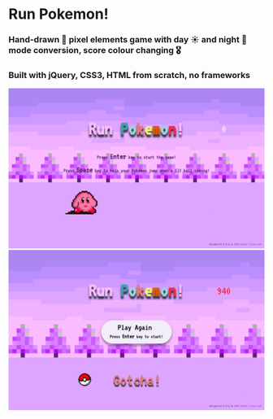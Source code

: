 # Run Pokemon!
  ### Hand-drawn :art:  pixel elements game with day :sunny: and night :crescent_moon: mode conversion, score colour changing	:medal_military: <br/>
  ### Built with jQuery, CSS3, HTML from scratch, no frameworks
![index page](index.png)
![recipe page](playagain.png)
